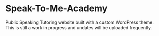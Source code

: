 # Speak-To-Me-Academy

Public Speaking Tutoring website built with a custom WordPress theme.  This is still a work in progress and undates will be uploaded frequently.
